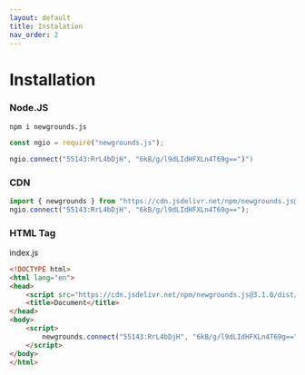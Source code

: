```yaml
---
layout: default
title: Instalation
nav_order: 2
---
```

# Installation
### Node.JS

```
npm i newgrounds.js
```

```js
const ngio = require("newgrounds.js");

ngio.connect("55143:RrL4bDjH", "6kB/g/l9dLIdHFXLn4T69g==")")
```

### CDN
```js
import { newgrounds } from "https://cdn.jsdelivr.net/npm/newgrounds.js@3.1.0/dist/newgrounds.mjs";
ngio.connect("55143:RrL4bDjH", "6kB/g/l9dLIdHFXLn4T69g==");
```

### HTML Tag

index.js
```html
<!DOCTYPE html>
<html lang="en">
<head>
	<script src="https://cdn.jsdelivr.net/npm/newgrounds.js@3.1.0/dist/newgrounds.js"></script>
	<title>Document</title>
</head>
<body>
	<script>
	    newgrounds.connect("55143:RrL4bDjH", "6kB/g/l9dLIdHFXLn4T69g==")")
	</script>
</body>
</html>
```